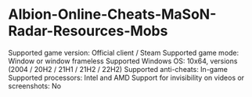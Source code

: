 # Albion-Online-Cheats-MaSoN-Radar-Resources-Mobs
Supported game version: Official client / Steam Supported game mode: Window or window frameless Supported Windows OS: 10x64, versions (2004 / 20H2 / 21H1 / 21H2 / 22H2) Supported anti-cheats: In-game Supported processors: Intel and AMD Support for invisibility on videos or screenshots: No​
